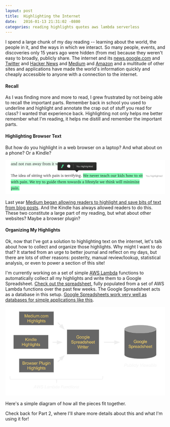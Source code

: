 ```yaml
---
layout: post
title:  Highlighting the Internet
date:   2016-01-13 21:31:02 -0800
categories: reading highlights quotes aws lambda serverless
---
```

I spend a large chunk of my day reading -- learning about the world, the people in it, and the ways in which we interact.  So many people, events, and discoveries only 15 years ago were hidden (from me) because they weren't easy to broadly, publicly share.  The internet and its [news.google.com][news] and [Twitter][twitter] and [Hacker News][hackernews] and [Medium][medium] and [Amazon][amazon] and a multitude of other sites and applications have made the world's information quickly and cheaply accessible to anyone with a connection to the internet.

#### Recall
As I was finding more and more to read, I grew frustrated by not being able to recall the important parts.  Remember back in school you used to underline and highlight and annotate the crap out of stuff you read for class?  I wanted that experience back.  Highlighting not only helps me better remember what I'm reading, it helps me distill and remember the important parts.

#### Highlighting Browser Text
But how do you highlight in a web browser on a laptop?  And what about on a phone?  Or a Kindle?

![Medium Highlight](/img/medium-highlight.png)

Last year [Medium began allowing readers to highlight and save bits of text from blog posts][medium-highlights].  And the Kindle has always allowed readers to do this.  These two constitute a large part of my reading, but what about other websites?  Maybe a browser plugin?

#### Organizing My Highlights
Ok, now that I've got a solution to highlighting text on the internet, let's talk about how to collect and organize those highlights.  Why might I want to do that?  It started from an urge to better journal and reflect on my days, but there are lots of other reasons: posterity, manual review/lookup, statistical analysis, or even to power a section of this site!

I'm currently working on a set of simple [AWS Lambda][aws-lambda] functions to automatically collect all my highlights and write them to a Google Spreadsheet.  [Check out the spreadsheet][highlights-spreadsheet], fully populated from a set of AWS Lambda functions over the past few weeks.  The Google Spreadsheet acts as a database in this setup.  [Google Spreadsheets work very well as databases for simple applications like this][sheetsee-basics].

![Reading Highlights Architecture](/img/highlights-architecture.png)

Here's a simple diagram of how all the pieces fit together.

Check back for Part 2, where I'll share more details about this and what I'm using it for!


[news]: https://news.google.com
[twitter]: https://twitter.com
[hackernews]: https://news.ycombinator.com
[medium]: https://medium.com
[amazon]: http://www.amazon.com/Kindle-eBooks
[medium-highlights]: https://medium.com/the-story/is-it-ok-to-highlight-your-own-stuff-fd3768dace9a#.djpp8o5z3
[aws-lambda]: https://aws.amazon.com/lambda/
[highlights-spreadsheet]: https://docs.google.com/spreadsheets/d/1VCkPCinhG-HiZJuvWPYq1wMIEpdHOdbCRF2lTDsOMBc
[sheetsee-basics]: http://jlord.us/sheetsee.js/docs/basics.html
